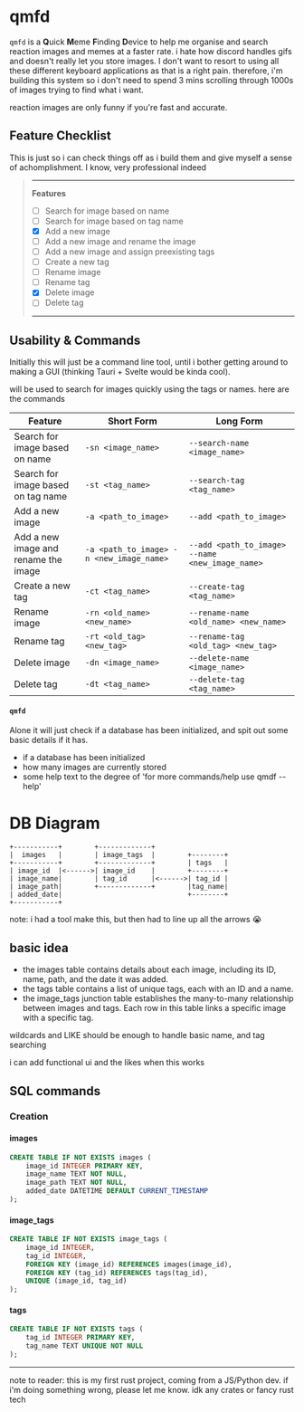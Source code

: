 # qmfd
`qmfd` is a **Q**uick **M**eme **F**inding **D**evice to help me organise and search reaction images and memes at a faster rate. i hate how discord handles gifs and doesn't really let you store images. I don't want to resort to using all these different keyboard applications as that is a right pain. therefore, i'm building this system so i don't need to spend 3 mins scrolling through 1000s of images trying to find what i want.

reaction images are only funny if you're fast and accurate.

## Feature Checklist
This is just so i can check things off as i build them and give myself a sense of achomplishment. I know, very professional indeed

> ---
> **Features**
> - [ ] Search for image based on name
> - [ ] Search for image based on tag name
> - [x] Add a new image
> - [ ] Add a new image and rename the image
> - [ ] Add a new image and assign preexisting tags
> - [ ] Create a new tag
> - [ ] Rename image
> - [ ] Rename tag
> - [x] Delete image
> - [ ] Delete tag
> ---


## Usability & Commands
Initially this will just be a command line tool, until i bother getting around to making a GUI (thinking Tauri + Svelte would be kinda cool).

will be used to search for images quickly using the tags or names. here are the commands

| Feature                                               | Short Form                           | Long Form                                                 |
|-------------------------------------------------------|--------------------------------------|----------------------------------------------------------|
| Search for image based on name                        | `-sn <image_name>`                   | `--search-name <image_name>`                              |
| Search for image based on tag name                    | `-st <tag_name>`                     | `--search-tag <tag_name>`                                 |
| Add a new image                                       | `-a <path_to_image>`                 | `--add <path_to_image>`                                   |
| Add a new image and rename the image                  | `-a <path_to_image> -n <new_image_name>` | `--add <path_to_image> --name <new_image_name>`       |
| Create a new tag                                      | `-ct <tag_name>`                     | `--create-tag <tag_name>`                                 |
| Rename image                                          | `-rn <old_name> <new_name>`          | `--rename-name <old_name> <new_name>`                     |
| Rename tag                                            | `-rt <old_tag> <new_tag>`            | `--rename-tag <old_tag> <new_tag>`                        |
| Delete image                                          | `-dn <image_name>`                   | `--delete-name <image_name>`                              |
| Delete tag                                            | `-dt <tag_name>`                     | `--delete-tag <tag_name>`                                 |



#### `qmfd`
Alone it will just check if a database has been initialized, and spit out some basic details if it has.
- if a database has been initialized
- how many images are currently stored
- some help text to the degree of 'for more commands/help use qmdf --help'


# DB Diagram
```
+-----------+        +-------------+        
|  images   |        | image_tags  |        +--------+ 
+-----------+        +-------------+        | tags   |
| image_id  |<------>| image_id    |        +--------+ 
| image_name|        | tag_id      |<------>| tag_id |
| image_path|        +-------------+        |tag_name|
| added_date|                               +--------+
+-----------+
```
note: i had a tool make this, but then had to line up all the arrows :sob:

## basic idea
- the images table contains details about each image, including its ID, name, path, and the date it was added.
- the tags table contains a list of unique tags, each with an ID and a name.
- the image_tags junction table establishes the many-to-many relationship between images and tags. Each row in this table links a specific image with a specific tag.

wildcards and LIKE should be enough to handle basic name, and tag searching

i can add functional ui and the likes when this works

## SQL commands
### Creation
#### images
```sql
CREATE TABLE IF NOT EXISTS images (
    image_id INTEGER PRIMARY KEY,
    image_name TEXT NOT NULL,
    image_path TEXT NOT NULL,
    added_date DATETIME DEFAULT CURRENT_TIMESTAMP
);
```

#### image_tags
```sql
CREATE TABLE IF NOT EXISTS image_tags (
    image_id INTEGER,
    tag_id INTEGER,
    FOREIGN KEY (image_id) REFERENCES images(image_id),
    FOREIGN KEY (tag_id) REFERENCES tags(tag_id),
    UNIQUE (image_id, tag_id)
);
```

#### tags
```sql
CREATE TABLE IF NOT EXISTS tags (
    tag_id INTEGER PRIMARY KEY,
    tag_name TEXT UNIQUE NOT NULL
);
```




---
note to reader: this is my first rust project, coming from a JS/Python dev. if i'm doing something wrong, please let me know. idk any crates or fancy rust tech